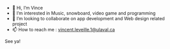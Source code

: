 - 👋 Hi, I’m Vince
- 👀 I’m interested in Music, snowboard, video game and programming
- 💞️ I’m looking to collaborate on app development and Web design related project
- 📫 How to reach me : vincent.leveille.1@ulaval.ca

See ya!
